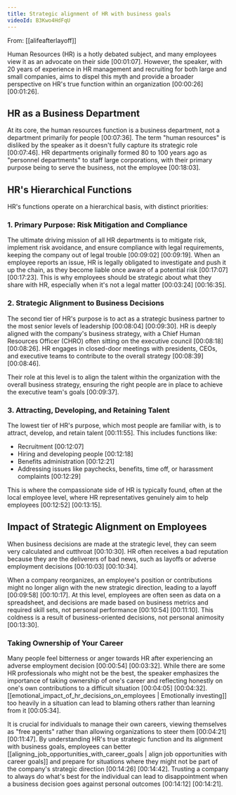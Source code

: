 ```yaml
---
title: Strategic alignment of HR with business goals
videoId: B3Kwo4HdFqU
---
```


From: [[alifeafterlayoff]] <br/> 

Human Resources (HR) is a hotly debated subject, and many employees view it as an advocate on their side <a class="yt-timestamp" data-t="00:01:07">[00:01:07]</a>. However, the speaker, with 20 years of experience in HR management and recruiting for both large and small companies, aims to dispel this myth and provide a broader perspective on HR's true function within an organization <a class="yt-timestamp" data-t="00:00:26">[00:00:26]</a> <a class="yt-timestamp" data-t="00:01:26">[00:01:26]</a>.

## HR as a Business Department
At its core, the human resources function is a business department, not a department primarily for people <a class="yt-timestamp" data-t="00:07:36">[00:07:36]</a>. The term "human resources" is disliked by the speaker as it doesn't fully capture its strategic role <a class="yt-timestamp" data-t="00:07:46">[00:07:46]</a>. HR departments originally formed 80 to 100 years ago as "personnel departments" to staff large corporations, with their primary purpose being to serve the business, not the employee <a class="yt-timestamp" data-t="00:18:03">[00:18:03]</a>.

## HR's Hierarchical Functions

HR's functions operate on a hierarchical basis, with distinct priorities:

### 1. Primary Purpose: Risk Mitigation and Compliance
The ultimate driving mission of all HR departments is to mitigate risk, implement risk avoidance, and ensure compliance with legal requirements, keeping the company out of legal trouble <a class="yt-timestamp" data-t="00:09:02">[00:09:02]</a> <a class="yt-timestamp" data-t="00:09:19">[00:09:19]</a>. When an employee reports an issue, HR is legally obligated to investigate and push it up the chain, as they become liable once aware of a potential risk <a class="yt-timestamp" data-t="00:17:07">[00:17:07]</a> <a class="yt-timestamp" data-t="00:17:23">[00:17:23]</a>. This is why employees should be strategic about what they share with HR, especially when it's not a legal matter <a class="yt-timestamp" data-t="00:03:24">[00:03:24]</a> <a class="yt-timestamp" data-t="00:16:35">[00:16:35]</a>.

### 2. Strategic Alignment to Business Decisions
The second tier of HR's purpose is to act as a strategic business partner to the most senior levels of leadership <a class="yt-timestamp" data-t="00:08:04">[00:08:04]</a> <a class="yt-timestamp" data-t="00:09:30">[00:09:30]</a>. HR is deeply aligned with the company's business strategy, with a Chief Human Resources Officer (CHRO) often sitting on the executive council <a class="yt-timestamp" data-t="00:08:18">[00:08:18]</a> <a class="yt-timestamp" data-t="00:08:26">[00:08:26]</a>. HR engages in closed-door meetings with presidents, CEOs, and executive teams to contribute to the overall strategy <a class="yt-timestamp" data-t="00:08:39">[00:08:39]</a> <a class="yt-timestamp" data-t="00:08:46">[00:08:46]</a>.

Their role at this level is to align the talent within the organization with the overall business strategy, ensuring the right people are in place to achieve the executive team's goals <a class="yt-timestamp" data-t="00:09:37">[00:09:37]</a>.

### 3. Attracting, Developing, and Retaining Talent
The lowest tier of HR's purpose, which most people are familiar with, is to attract, develop, and retain talent <a class="yt-timestamp" data-t="00:11:55">[00:11:55]</a>. This includes functions like:
*   Recruitment <a class="yt-timestamp" data-t="00:12:07">[00:12:07]</a>
*   Hiring and developing people <a class="yt-timestamp" data-t="00:12:18">[00:12:18]</a>
*   Benefits administration <a class="yt-timestamp" data-t="00:12:21">[00:12:21]</a>
*   Addressing issues like paychecks, benefits, time off, or harassment complaints <a class="yt-timestamp" data-t="00:12:29">[00:12:29]</a>

This is where the compassionate side of HR is typically found, often at the local employee level, where HR representatives genuinely aim to help employees <a class="yt-timestamp" data-t="00:12:52">[00:12:52]</a> <a class="yt-timestamp" data-t="00:13:15">[00:13:15]</a>.

## Impact of Strategic Alignment on Employees
When business decisions are made at the strategic level, they can seem very calculated and cutthroat <a class="yt-timestamp" data-t="00:10:30">[00:10:30]</a>. HR often receives a bad reputation because they are the deliverers of bad news, such as layoffs or adverse employment decisions <a class="yt-timestamp" data-t="00:10:03">[00:10:03]</a> <a class="yt-timestamp" data-t="00:10:34">[00:10:34]</a>.

When a company reorganizes, an employee's position or contributions might no longer align with the new strategic direction, leading to a layoff <a class="yt-timestamp" data-t="00:09:58">[00:09:58]</a> <a class="yt-timestamp" data-t="00:10:17">[00:10:17]</a>. At this level, employees are often seen as data on a spreadsheet, and decisions are made based on business metrics and required skill sets, not personal performance <a class="yt-timestamp" data-t="00:10:54">[00:10:54]</a> <a class="yt-timestamp" data-t="00:11:10">[00:11:10]</a>. This coldness is a result of business-oriented decisions, not personal animosity <a class="yt-timestamp" data-t="00:13:30">[00:13:30]</a>.

### Taking Ownership of Your Career
Many people feel bitterness or anger towards HR after experiencing an adverse employment decision <a class="yt-timestamp" data-t="00:00:54">[00:00:54]</a> <a class="yt-timestamp" data-t="00:03:32">[00:03:32]</a>. While there are some HR professionals who might not be the best, the speaker emphasizes the importance of taking ownership of one's career and reflecting honestly on one's own contributions to a difficult situation <a class="yt-timestamp" data-t="00:04:05">[00:04:05]</a> <a class="yt-timestamp" data-t="00:04:32">[00:04:32]</a>. [[emotional_impact_of_hr_decisions_on_employees | Emotionally investing]] too heavily in a situation can lead to blaming others rather than learning from it <a class="yt-timestamp" data-t="00:05:34">[00:05:34]</a>.

It is crucial for individuals to manage their own careers, viewing themselves as "free agents" rather than allowing organizations to steer them <a class="yt-timestamp" data-t="00:04:21">[00:04:21]</a> <a class="yt-timestamp" data-t="00:11:47">[00:11:47]</a>. By understanding HR's true strategic function and its alignment with business goals, employees can better [[aligning_job_opportunities_with_career_goals | align job opportunities with career goals]] and prepare for situations where they might not be part of the company's strategic direction <a class="yt-timestamp" data-t="00:14:26">[00:14:26]</a> <a class="yt-timestamp" data-t="00:14:42">[00:14:42]</a>. Trusting a company to always do what's best for the individual can lead to disappointment when a business decision goes against personal outcomes <a class="yt-timestamp" data-t="00:14:12">[00:14:12]</a> <a class="yt-timestamp" data-t="00:14:21">[00:14:21]</a>.
